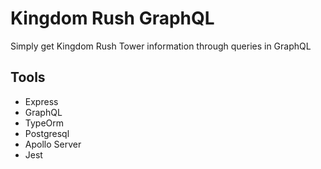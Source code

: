 # Kingdom Rush GraphQL
Simply get Kingdom Rush Tower information through queries in GraphQL

## Tools
- Express
- GraphQL
- TypeOrm
- Postgresql
- Apollo Server
- Jest
